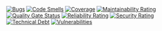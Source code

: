 [![Bugs](https://sonarcloud.io/api/project_badges/measure?project=ChristCrom_Ecommerce&metric=bugs)](https://sonarcloud.io/summary/new_code?id=ChristCrom_Ecommerce)
[![Code Smells](https://sonarcloud.io/api/project_badges/measure?project=ChristCrom_Ecommerce&metric=code_smells)](https://sonarcloud.io/summary/new_code?id=ChristCrom_Ecommerce)
[![Coverage](https://sonarcloud.io/api/project_badges/measure?project=ChristCrom_Ecommerce&metric=coverage)](https://sonarcloud.io/summary/new_code?id=ChristCrom_Ecommerce)
[![Maintainability Rating](https://sonarcloud.io/api/project_badges/measure?project=ChristCrom_Ecommerce&metric=sqale_rating)](https://sonarcloud.io/summary/new_code?id=ChristCrom_Ecommerce)
[![Quality Gate Status](https://sonarcloud.io/api/project_badges/measure?project=ChristCrom_Ecommerce&metric=alert_status)](https://sonarcloud.io/summary/new_code?id=ChristCrom_Ecommerce)
[![Reliability Rating](https://sonarcloud.io/api/project_badges/measure?project=ChristCrom_Ecommerce&metric=reliability_rating)](https://sonarcloud.io/summary/new_code?id=ChristCrom_Ecommerce)
[![Security Rating](https://sonarcloud.io/api/project_badges/measure?project=ChristCrom_Ecommerce&metric=security_rating)](https://sonarcloud.io/summary/new_code?id=ChristCrom_Ecommerce)
[![Technical Debt](https://sonarcloud.io/api/project_badges/measure?project=ChristCrom_Ecommerce&metric=sqale_index)](https://sonarcloud.io/summary/new_code?id=ChristCrom_Ecommerce)
[![Vulnerabilities](https://sonarcloud.io/api/project_badges/measure?project=ChristCrom_Ecommerce&metric=vulnerabilities)](https://sonarcloud.io/summary/new_code?id=ChristCrom_Ecommerce)
